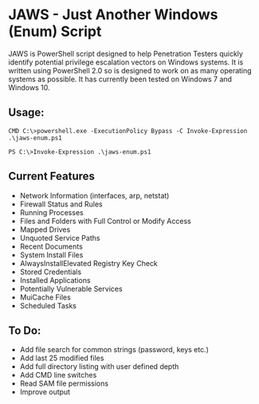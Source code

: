 # JAWS - Just Another Windows (Enum) Script

JAWS is PowerShell script designed to help Penetration Testers quickly identify potential privilege escalation vectors on Windows systems. It is written using PowerShell 2.0 so is designed to work on as many operating systems as possible. It has currently been tested on Windows 7 and Windows 10.

## Usage:

```
CMD C:\>powershell.exe -ExecutionPolicy Bypass -C Invoke-Expression .\jaws-enum.ps1

PS C:\>Invoke-Expression .\jaws-enum.ps1
```

## Current Features
  - Network Information (interfaces, arp, netstat)
  - Firewall Status and Rules
  - Running Processes
  - Files and Folders with Full Control or Modify Access
  - Mapped Drives
  - Unquoted Service Paths
  - Recent Documents
  - System Install Files 
  - AlwaysInstallElevated Registry Key Check
  - Stored Credentials
  - Installed Applications
  - Potentially Vulnerable Services
  - MuiCache Files
  - Scheduled Tasks

## To Do:
  - Add file search for common strings (password, keys etc.)
  - Add last 25 modified files
  - Add full directory listing with user defined depth
  - Add CMD line switches
  - Read SAM file permissions
  - Improve output
